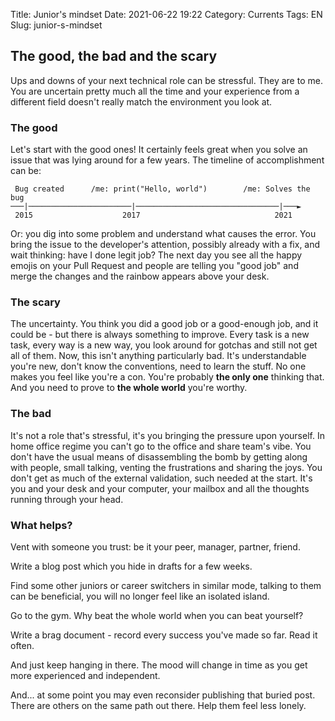 Title: Junior's mindset
Date: 2021-06-22 19:22
Category: Currents
Tags: EN
Slug: junior-s-mindset

## The good, the bad and the scary

Ups and downs of your next technical role can be stressful. 
They are to me. You are uncertain pretty much all the time and your experience from a different field doesn't really match the environment you look at.

### The good

Let's start with the good ones!
It certainly feels great when you solve an issue that was lying around for a few years. The timeline of accomplishment can be:

     Bug created      /me: print("Hello, world")        /me: Solves the bug
    ───|───────────────────────|────────────────────────────────|───►
     2015                    2017                              2021

Or: you dig into some problem and understand what causes the error. 
You bring the issue to the developer's attention, possibly already with a fix, and wait thinking: have I done legit job?
The next day you see all the happy emojis on your Pull Request and people are telling you "good job" and merge the changes and the rainbow appears above your desk.

### The scary

The uncertainty. 
You think you did a good job or a good-enough job, and it could be - but there is always something to improve. 
Every task is a new task, every way is a new way, you look around for gotchas and still not get all of them.
Now, this isn't anything particularly bad. 
It's understandable you're new, don't know the conventions, need to learn the stuff. 
No one makes you feel like you're a con. You're probably **the only one** thinking that.
And you need to prove to **the whole world** you're worthy.

### The bad

It's not a role that's stressful, it's you bringing the pressure upon yourself. 
In home office regime you can't go to the office and share team's vibe.
You don't have the usual means of disassembling the bomb by getting along with people, small talking, venting the frustrations and sharing the joys. 
You don't get as much of the external validation, such needed at the start.
It's you and your desk and your computer, your mailbox and all the thoughts running through your head.

### What helps?

Vent with someone you trust: be it your peer, manager, partner, friend.

Write a blog post which you hide in drafts for a few weeks.

Find some other juniors or career switchers in similar mode, talking to them can be beneficial, you will no longer feel like an isolated island. 

Go to the gym. Why beat the whole world when you can beat yourself?

Write a brag document - record every success you've made so far. Read it often.

And just keep hanging in there. The mood will change in time as you get more experienced and independent. 

And... at some point you may even reconsider publishing that buried post. There are others on the same path out there. Help them feel less lonely.

